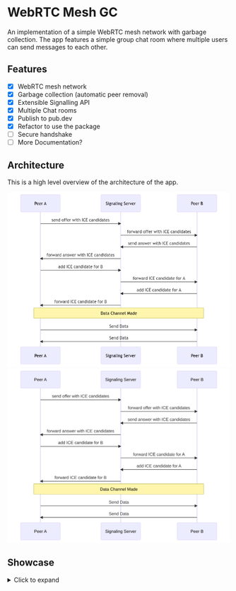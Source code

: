 # WebRTC Mesh GC

An implementation of a simple WebRTC mesh network with garbage collection.
The app features a simple group chat room where multiple users can send messages to each other.

## Features

- [x] WebRTC mesh network
- [x] Garbage collection (automatic peer removal)
- [x] Extensible Signalling API
- [x] Multiple Chat rooms
- [x] Publish to pub.dev
- [x] Refactor to use the package
- [ ] Secure handshake
- [ ] More Documentation?

## Architecture

This is a high level overview of the architecture of the app.

![WebRTC Model](.github/webrtc-dark.png#gh-dark-mode-only)
![WebRTC Model](.github/webrtc.svg#gh-light-mode-only)

## Showcase


<details>
<summary>Click to expand</summary>
    <div style="text-align:center;"><h2><i>Room</i></h2></div>
<p align="center">
    <img src=".github/room.png" alt="Room" />
</p>
    <br>
    <br>
    <div style="text-align:center;"><h2><i>Chat</i></h2></div>
<p align="center">
    <img src=".github/chat.png" alt="Chat" />
</p>

</details>